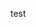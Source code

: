 <!--
title:   【GitHub】GitHub Copilotを使った感想
tags:    GitHub,Markdown,Python,VSCode,githubcopilot
id:      60520ce4a58a97fba433
private: true
-->
test